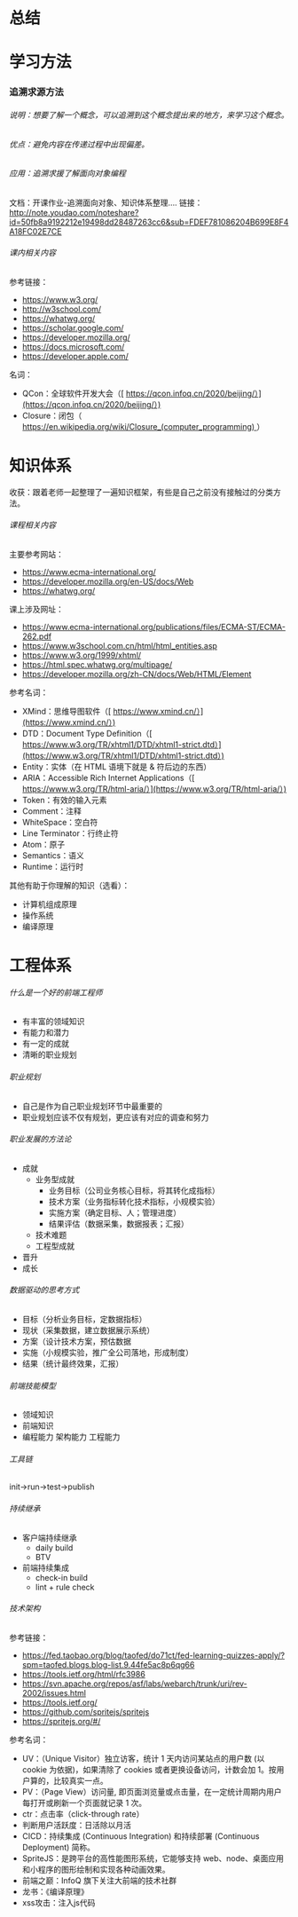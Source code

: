 # 总结
# 学习方法

### 追溯求源方法

###### 说明：想要了解一个概念，可以追溯到这个概念提出来的地方，来学习这个概念。

###### 优点：避免内容在传递过程中出现偏差。

###### 应用：追溯求援了解面向对象编程 

文档：开课作业-追溯面向对象、知识体系整理....
链接：http://note.youdao.com/noteshare?id=50fb8a9192212e19498dd28487263cc6&sub=FDEF781086204B699E8F4A18FC02E7CE

###### 课内相关内容

参考链接：

- https://www.w3.org/
- http://w3school.com/
- https://whatwg.org/
- https://scholar.google.com/
- https://developer.mozilla.org/
- https://docs.microsoft.com/
- https://developer.apple.com/

名词：

- QCon：全球软件开发大会（[ https://qcon.infoq.cn/2020/beijing/）](https://qcon.infoq.cn/2020/beijing/）)
- Closure：闭包（[ https://en.wikipedia.org/wiki/Closure_(computer_programming) ](https://en.wikipedia.org/wiki/Closure_(computer_programming))）

# 知识体系

收获：跟着老师一起整理了一遍知识框架，有些是自己之前没有接触过的分类方法。

###### 课程相关内容

主要参考网站：

- https://www.ecma-international.org/
- https://developer.mozilla.org/en-US/docs/Web
- https://whatwg.org/

课上涉及网址：

- https://www.ecma-international.org/publications/files/ECMA-ST/ECMA-262.pdf
- https://www.w3school.com.cn/html/html_entities.asp
- https://www.w3.org/1999/xhtml/
- https://html.spec.whatwg.org/multipage/
- https://developer.mozilla.org/zh-CN/docs/Web/HTML/Element

参考名词：

- XMind：思维导图软件（[ https://www.xmind.cn/）](https://www.xmind.cn/）)
- DTD：Document Type Definition（[ https://www.w3.org/TR/xhtml1/DTD/xhtml1-strict.dtd）](https://www.w3.org/TR/xhtml1/DTD/xhtml1-strict.dtd）)
- Entity：实体（在 HTML 语境下就是 & 符后边的东西）
- ARIA：Accessible Rich Internet Applications（[ https://www.w3.org/TR/html-aria/）](https://www.w3.org/TR/html-aria/）)
- Token：有效的输入元素
- Comment：注释
- WhiteSpace：空白符
- Line Terminator：行终止符
- Atom：原子
- Semantics：语义
- Runtime：运行时

其他有助于你理解的知识（选看）：

- 计算机组成原理
- 操作系统
- 编译原理

# 工程体系

###### 什么是一个好的前端工程师

- 有丰富的领域知识
- 有能力和潜力
- 有一定的成就
- 清晰的职业规划

###### 职业规划

- 自己是作为自己职业规划环节中最重要的
- 职业规划应该不仅有规划，更应该有对应的调查和努力

###### 职业发展的方法论

- 成就
  - 业务型成就
    - 业务目标（公司业务核心目标，将其转化成指标）
    - 技术方案（业务指标转化技术指标，小规模实验）
    - 实施方案（确定目标、人；管理进度）
    - 结果评估（数据采集，数据报表；汇报）
  - 技术难题
  - 工程型成就
- 晋升
- 成长

###### 数据驱动的思考方式

- 目标（分析业务目标，定数据指标）
- 现状（采集数据，建立数据展示系统）
- 方案（设计技术方案，预估数据
- 实施（小规模实验，推广全公司落地，形成制度）
- 结果（统计最终效果，汇报）

###### 前端技能模型

- 领域知识
- 前端知识
- 编程能力   架构能力   工程能力

###### 工具链

init->run->test->publish

###### 持续继承

- 客户端持续继承
  - daily build
  - BTV
- 前端持续集成
  - check-in build
  - lint + rule check

###### 技术架构

参考链接：

- https://fed.taobao.org/blog/taofed/do71ct/fed-learning-quizzes-apply/?spm=taofed.blogs.blog-list.9.44fe5ac8p6qg66
- https://tools.ietf.org/html/rfc3986
- https://svn.apache.org/repos/asf/labs/webarch/trunk/uri/rev-2002/issues.html
- https://tools.ietf.org/
- https://github.com/spritejs/spritejs
- https://spritejs.org/#/

参考名词：

- UV：（Unique Visitor）独立访客，统计 1 天内访问某站点的用户数 (以 cookie 为依据)，如果清除了 cookies 或者更换设备访问，计数会加 1。按用户算的，比较真实一点。
- PV：（Page View）访问量, 即页面浏览量或点击量，在一定统计周期内用户每打开或刷新一个页面就记录 1 次。
- ctr：点击率（click-through rate）
- 判断用户活跃度：日活除以月活
- CICD：持续集成 (Continuous Integration) 和持续部署 (Continuous Deployment) 简称。
- SpriteJS：是跨平台的高性能图形系统，它能够支持 web、node、桌面应用和小程序的图形绘制和实现各种动画效果。
- 前端之巅：InfoQ 旗下关注大前端的技术社群
- 龙书：《编译原理》
- xss攻击：注入js代码